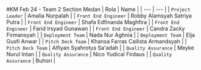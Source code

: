 #KM Feb 24 - Team 2 Section Medan
| Rola | Name |
| --- | --- |
| `Project Leader` | Amalia Nurpalah |
| `Front End Engineer` | Robby Alamsyah Satriya Putra |
| `Front End Engineer` | Shafa Edfinanda Maghfira |
| `Front End Engineer` | Farid Irsyad Gunawan |
| `Front End Engineer` | Candra Zacky Firmansyah |
| `Deployment Team` | Nada Nur Aghnia |
| `Deployment Team` | Elja Gusfi Anwar |
| `Pitch Deck Team` | Khansa Farras Callista Armandsyah |
| `Pitch Deck Team` | Alfiyan Syahrotus Sa'adah |
| `Quality Assurance` | Meyke Nurul Intan |
| `Quality Assurance` | Nico Yudical Firdaus |
| `Quality Assurance` | Buhori |
